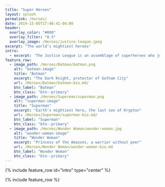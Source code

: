 ```yaml
---
title: "Super Heroes"
layout: splash
permalink: /heroes/
date: 2019-15-05T17:48:41-04:00
header:
  overlay_color: "#000"
  overlay_filter: "0.5"
  overlay_image: /Heroes/justice-league.jpeg
excerpt: "The world's mightiest heroes"
intro: 
  - excerpt: 'The Justice League is an assemblage of superheroes who join together as a team. The seven original members were Superman, Batman, Wonder Woman, The Flash, Green Lantern, Aquaman, and Martian Manhunter.'
feature_row:
  - image_path: /Heroes/Batman/batman.png
    alt: "batman-image"
    title: "Batman"
    excerpt: "The Dark Knight, protector of Gotham City"
    url: /Heroes/Batman/batman-bio.md/
    btn_label: "Batman"
    btn_class: "btn--primary"  
  - image_path: /Heroes/Superman/superman.png
    alt: "superman-image"
    title: "Superman"
    excerpt: "Earth's mightiest hero, the last son of Krypton"
    url: /Heroes/Superman/superman-bio.md/
    btn_label: "Superman"
    btn_class: "btn--primary"   
  - image_path: /Heroes/Wonder Woman/wonder-woman.jpg
    alt: "wonder-woman-image"
    title: "Wonder Woman"
    excerpt: "Princess of the Amazons, a warrior without peer"
    url: /Heroes/Wonder Woman/wonder-woman-bio.md
    btn_label: "Wonder Woman"
    btn_class: "btn--primary"   
---
```


{% include feature_row id="intro" type="center" %}

{% include feature_row %}
